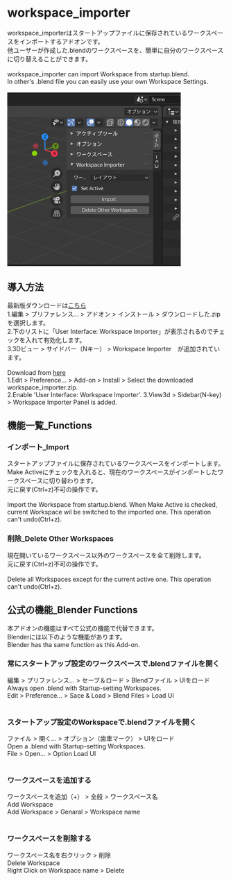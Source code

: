 # workspace_importer
workspace_importerはスタートアップファイルに保存されているワークスペースをインポートするアドオンです。  
他ユーザーが作成した.blendのワークスペースを、簡単に自分のワークスペースに切り替えることができます。  
<br>
workspace_importer can import Workspace from startup.blend.  
In other's .blend file you can easily use your own Workspace Settings.  
<br>
![アドオン画像](./Doc/workspace_importer.png)
<br>
## 導入方法
最新版ダウンロードは[こちら](https://github.com/3str6/workspace_importer/blob/master/Doc/workspace_importer.zip)  
1.編集 > プリファレンス... > アドオン > インストール > ダウンロードした.zipを選択します。  
2.下のリストに「User Interface: Workspace Importer」が表示されるのでチェックを入れて有効化します。  
3.3Dビュー > サイドバー（Nキー） > Workspace Importer　が追加されています。  
<br>
Download from [here](https://github.com/3str6/workspace_importer/blob/master/Doc/workspace_importer.zip)  
1.Edit > Preference... > Add-on > Install > Select the downloaded workspace_importer.zip.  
2.Enable 'User Interface: Workspace Importer'.
3.View3d > Sidebar(N-key) > Workspace Importer Panel is added.
<br> 
## 機能一覧_Functions
### インポート_Import  
  スタートアップファイルに保存されているワークスペースをインポートします。  
  Make Activeにチェックを入れると、現在のワークスペースがインポートしたワークスペースに切り替わります。  
  元に戻す(Ctrl+z)不可の操作です。  
<br>
  Import the Workspace from startup.blend.
  When Make Active is checked, current Workspace wil be switched to the imported one.
  This operation can't undo(Ctrl+z).
<br>
### 削除_Delete Other Workspaces  
  現在開いているワークスペース以外のワークスペースを全て削除します。  
  元に戻す(Ctrl+z)不可の操作です。  
<br>
  Delete all Workspaces except for the current active one.
  This operation can't undo(Ctrl+z).
<br>
## 公式の機能_Blender Functions
  本アドオンの機能はすべて公式の機能で代替できます。  
  Blenderには以下のような機能があります。  
  Blender has tha same function as this Add-on.  
### 常にスタートアップ設定のワークスペースで.blendファイルを開く  
  編集 > プリファレンス... > セーブ＆ロード > Blendファイル > UIをロード  
  Always open .blend with Startup-setting Workspaces.  
  Edit > Preference... > Sace & Load > Blend Files > Load UI  
<br>
### スタートアップ設定のWorkspaceで.blendファイルを開く  
  ファイル > 開く... > オプション（歯車マーク） > UIをロード  
  Open a .blend with Startup-setting Workspaces.  
  File > Open... > Option Load UI  
<br>
### ワークスペースを追加する  
  ワークスペースを追加（+） > 全般 > ワークスペース名  
  Add Workspace  
  Add Workspace > Genaral > Workspace name  
<br>
### ワークスペースを削除する  
  ワークスペース名を右クリック > 削除  
  Delete Workspace  
  Right Click on Workspace name > Delete  
<br>
